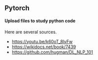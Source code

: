 ## Pytorch

#### Upload files to study python code

Here are several sources.

* https://youtu.be/k60oT_8lyFw
* https://wikidocs.net/book/7439
* https://github.com/hugman/DL_NLP_101
